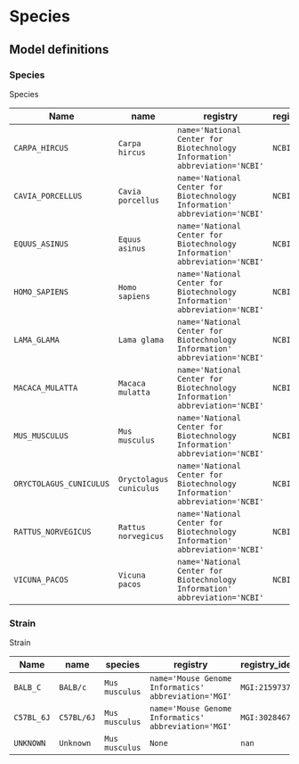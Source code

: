 # Species

## Model definitions

### Species

Species

| Name | name | registry | registry_identifier |
|------|------|------|------|
| `CARPA_HIRCUS` | `Carpa hircus` | `name='National Center for Biotechnology Information' abbreviation='NCBI'` | `NCBI:txid9925` |
| `CAVIA_PORCELLUS` | `Cavia porcellus` | `name='National Center for Biotechnology Information' abbreviation='NCBI'` | `NCBI:txid10141` |
| `EQUUS_ASINUS` | `Equus asinus` | `name='National Center for Biotechnology Information' abbreviation='NCBI'` | `NCBI:txid9793` |
| `HOMO_SAPIENS` | `Homo sapiens` | `name='National Center for Biotechnology Information' abbreviation='NCBI'` | `NCBI:txid9606` |
| `LAMA_GLAMA` | `Lama glama` | `name='National Center for Biotechnology Information' abbreviation='NCBI'` | `NCBI:txid9844` |
| `MACACA_MULATTA` | `Macaca mulatta` | `name='National Center for Biotechnology Information' abbreviation='NCBI'` | `NCBI:txid9544` |
| `MUS_MUSCULUS` | `Mus musculus` | `name='National Center for Biotechnology Information' abbreviation='NCBI'` | `NCBI:txid10090` |
| `ORYCTOLAGUS_CUNICULUS` | `Oryctolagus cuniculus` | `name='National Center for Biotechnology Information' abbreviation='NCBI'` | `NCBI:txid9986` |
| `RATTUS_NORVEGICUS` | `Rattus norvegicus` | `name='National Center for Biotechnology Information' abbreviation='NCBI'` | `NCBI:txid10116` |
| `VICUNA_PACOS` | `Vicuna pacos` | `name='National Center for Biotechnology Information' abbreviation='NCBI'` | `NCBI:txid30538` |


### Strain

Strain

| Name | name | species | registry | registry_identifier |
|------|------|------|------|------|
| `BALB_C` | `BALB/c` | `Mus musculus` | `name='Mouse Genome Informatics' abbreviation='MGI'` | `MGI:2159737` |
| `C57BL_6J` | `C57BL/6J` | `Mus musculus` | `name='Mouse Genome Informatics' abbreviation='MGI'` | `MGI:3028467` |
| `UNKNOWN` | `Unknown` | `Mus musculus` | `None` | `nan` |


